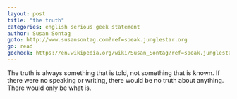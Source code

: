 ```yaml
---
layout: post
title: "the truth"
categories: english serious geek statement
author: Susan Sontag
goto: http://www.susansontag.com?ref=speak.junglestar.org
go: read
gocheck: https://en.wikipedia.org/wiki/Susan_Sontag?ref=speak.junglestar.org
---
```

The truth is always something that is told, not something that is known. If there were no speaking or writing, there would be no truth about anything. There would only be what is.
